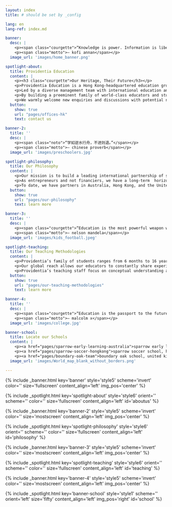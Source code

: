 ```yaml
---
layout: index
title: # should be set by _config

lang: en
lang-ref: index.md

banner:
  desc: |
    <p><span class="courgette">“Knowledge is power. Information is liberating.<br>Education is the premise of progress, in every society, in every family.”</span></p>
    <p><span class="motto">— kofi annan</span></p>
  image_url: 'images/home_banner.png'

spotlight-about:
  title: Providentia Education
  content: |
    <p><h3 class="courgette">Our Heritage, Their Future</h3></p>
    <p>Providentia Education is a Hong Kong-headquartered education group focused on curating and bringing the best of international learning opportunities to families around the world.</p>
    <p>Led by a diverse management team with international education and investment expertise, Providentia partners with leading educators and invests in schools.</p>
    <p>By building a preeminent family of world-class educators and students, Providentia promotes the boundless exchange of ideas and inspiration within our network of schools.</p>
    <p>We warmly welcome new enquiries and discussions with potential new partners.  Please scroll down to discover more about our education and investment philosophy and contact details.</p>
  button:
    show: true
    url: "pages/offices-hk"
    text: contact us

banner-2:
  title: ''
  desc: |
    <p><span class="noto">“学如逆水行舟，不进则退。”</span></p>
    <p><span class="motto">— chinese proverb</span></p>
  image_url: 'images/preschoolers.jpg'

spotlight-philosophy:
  title: Our Philosophy
  content: |
    <p>Our mission is to build a leading international partnership of schools and educators.</p>
    <p>As entrepreneurs and not financiers, we have a long-term  horizon and have been patiently seeking the best and most reputable partners in our global search. </p>
    <p>To date, we have partners in Australia, Hong Kong, and the United Kingdom.</p>
  button:
    show: true
    url: "pages/our-philosophy"
    text: learn more

banner-3:
  title: ''
  desc: |
    <p><span class="courgette">“Education is the most powerful weapon which you can use to change the world.”</span></p>
    <p><span class="motto">— nelson mandela</span></p>
  image_url: 'images/kids_football.jpeg'

spotlight-teaching:
  title: Our Teaching Methodologies
  content: |
    <p>Providentia’s family of students ranges from 6 months to 16 years old. In order to cater to such a diverse and large group of students, our educators employ the most proven systems for teaching, including the Reggio Emilia approach for our younger students in Australia.</p>
    <p>Our global reach allows our educators to constantly share experiences and approaches on how to deal with issues.</p>
    <p>Providentia’s teaching staff focus on conceptual understanding and ensure pupils take pride in the quality of their work.</p>
  button:
    show: true
    url: "pages/our-teaching-methodologies"
    text: learn more

banner-4:
  title: ''
  desc: |
    <p><span class="courgette">“Education is the passport to the future,<br>for tomorrow belongs to those who prepare for it today.”</span></p>
    <p><span class="motto">— malcolm x</span></p>
  image_url: 'images/college.jpg'

banner-school:
  title: Locate our Schools
  content: |
    <p><a href="pages/sparrow-early-learning-australia">sparrow early learning, australia</a></p>
    <p><a href="pages/sparrow-soccer-hongkong">sparrow soccer school, hong kong</a></p>
    <p><a href="pages/boundary-oak-team">boundary oak school, united kingdom</a></p>
  image_url: 'images/World_map_blank_without_borders.png'

---
```

<!-- Welcome Banner -->
{% include _banner.html key='banner' style='style5' scheme='invert' color='' size='fullscreen' content_align='left' img_pos='center' %}

<!-- About Us -->
{% include _spotlight.html key='spotlight-about' style='style6' orient='' scheme='' color='' size='fullscreen' content_align='left' id='aboutus' %}

<!-- Banner 2 -->
{% include _banner.html key='banner-2' style='style5' scheme='invert' color='' size='mostscreen' content_align='left' img_pos='center' %}

<!-- Our Philosophy -->
{% include _spotlight.html key='spotlight-philosophy' style='style6' orient='' scheme='' color='' size='fullscreen' content_align='left' id='philosophy' %}

<!-- Banner 3 -->
{% include _banner.html key='banner-3' style='style5' scheme='invert' color='' size='mostscreen' content_align='left' img_pos='center' %}

<!-- Our Teaching Philosophy -->
{% include _spotlight.html key='spotlight-teaching' style='style6' orient='' scheme='' color='' size='fullscreen' content_align='left' id='teaching' %}

<!-- Banner 4 -->
{% include _banner.html key='banner-4' style='style5' scheme='invert' color='' size='mostscreen' content_align='left' img_pos='center' %}

<!-- Global school -->
{% include _spotlight.html key='banner-school' style='style1' scheme='' orient='left' size='fifty' content_align='left' img_pos='right' id='school' %}
